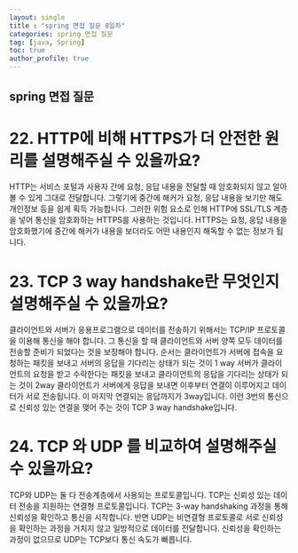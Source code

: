 ```yaml
---
layout: single
title : "spring 면접 질문 8일차"
categories: spring 면접 질문
tag: [java, Spring]
toc: true
author_profile: true
---
```


## spring 면접 질문

# 22.  HTTP에 비해 HTTPS가 더 안전한 원리를 설명해주실 수 있을까요?

HTTP는 서비스 포털과 사용자 간에 요청, 응답 내용을 전달할 때 암호화되지 않고 알아 볼 수 있게 그대로 전달합니다.
그렇기에 중간에 해커가 요청, 응답 내용을 보기만 해도 개인정보 등을 쉽게 획득 가능합니다.
그러한 위험 요소로 인해 HTTP에 SSL/TLS 계층을 넣어 통신을 암호화하는 HTTPS를 사용하는 것입니다.
HTTPS는 요청, 응답 내용을 암호화했기에 중간에 해커가 내용을 보더라도 어떤 내용인지 해독할 수 없는 정보가 됩니다.

# 23. TCP 3 way handshake란 무엇인지 설명해주실 수 있을까요?

클라이언트와 서버가 응용프로그램으로 데이터를 전송하기 위해서는 TCP/IP 프로토콜을 이용해 통신을 해야 합니다.
그 통신을 할 때 클라이언트와 서버 양쪽 모두 데이터를 전송할 준비가 되었다는 것을 보장해야 합니다.
순서는 클라이언트가 서버에 접속을 요청하는 패킷을 보내고 서버의 응답을 기다리는 상태가 되는 것이 1 way
서버가 클라이언트의 요청을 받고 수락한다는 패킷을 보내고 클라이언트의 응답을 기다리는 상태가 되는 것이 2way
클라이언트가 서버에게 응답을 보내면 이후부터 연결이 이루어지고 데이터가 서로 전송됩니다. 이 마지막 연결되는 응답까지가 3way입니다.
이런 3번의 통신으로 신뢰성 있는 연결을 맺어 주는 것이 TCP 3 way handshake입니다.

# 24. TCP 와 UDP 를 비교하여 설명해주실 수 있을까요?

TCP와 UDP는 둘 다 전송계층에서 사용되는 프로토콜입니다.
TCP는 신뢰성 있는 데이터 전송을 지원하는 연결형 프로토콜입니다.
TCP는 3-way handshaking 과정을 통해 신뢰성을 확인하고 통신을 시작합니다.
반면  UDP는 비연결형  프로토콜로 서로 신뢰성을 확인하는 과정을 거치지 않고 일방적으로 데이터를 전달합니다.
신뢰성을 확인하는 과정이 없으므로 UDP는 TCP보다 통신 속도가 빠릅니다.